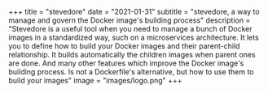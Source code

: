 +++
title = "stevedore"
date = "2021-01-31"
subtitle = "stevedore, a way to manage and govern the Docker image's building process"
description = "Stevedore is a useful tool when you need to manage a bunch of Docker images in a standardized way, such on a microservices architecture. It lets you to define how to build your Docker images and their parent-child relationship. It builds automatically the children images when parent ones are done. And many other features which improve the Docker image's building process. Is not a Dockerfile's alternative, but how to use them to build your images"
image = "images/logo.png"
+++

